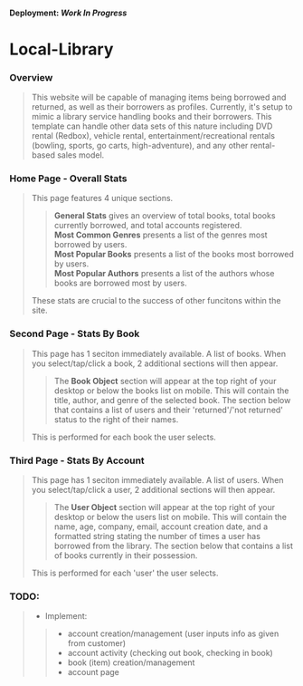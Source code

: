 #### Deployment: *Work In Progress*

# Local-Library 

### Overview

> This website will be capable of managing items being borrowed and returned, as well as their borrowers as profiles. Currently, it's setup to mimic a library service handling books and their borrowers. This template can handle other data sets of this nature including DVD rental (Redbox), vehicle rental, entertainment/recreational rentals (bowling, sports, go carts, high-adventure), and any other rental-based sales model. 

### Home Page - Overall Stats

> This page features 4 unique sections. 
>> **General Stats** gives an overview of total books, total books currently borrowed, and total accounts registered.                                       
>> **Most Common Genres** presents a list of the genres most borrowed by users.                                                                            
>> **Most Popular Books** presents a list of the books most borrowed by users.                                                                             
>> **Most Popular Authors** presents a list of the authors whose books are borrowed most by users.
>
> These stats are crucial to the success of other funcitons within the site.

### Second Page - Stats By Book

> This page has 1 seciton immediately available. A list of books. When you select/tap/click a book, 2 additional sections will then appear.
>> The **Book Object** section will appear at the top right of your desktop or below the books list on mobile. This will contain the title, author, and genre of the selected book. The section below that contains a list of users and their 'returned'/'not returned' status to the right of their names.
>
> This is performed for each book the user selects.

### Third Page - Stats By Account

> This page has 1 seciton immediately available. A list of users. When you select/tap/click a user, 2 additional sections will then appear.
>> The **User Object** section will appear at the top right of your desktop or below the users list on mobile. This will contain the name, age, company, email, account creation date, and a formatted string stating the number of times a user has borrowed from the library. The section below that contains a list of books currently in their possession.
>
> This is performed for each 'user' the user selects.

### TODO: 

>- Implement: 
  >>- account creation/management (user inputs info as given from customer)
  >>- account activity (checking out book, checking in book)
  >>- book (item) creation/management
  >>- account page
